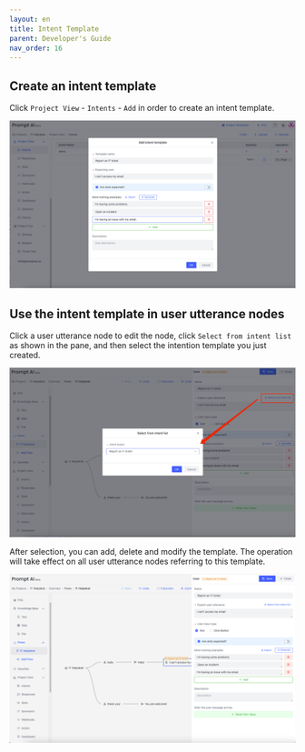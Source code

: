 ```yaml
---
layout: en
title: Intent Template
parent: Developer's Guide
nav_order: 16
---
```

## Create an intent template
Click `Project View` - `Intents` - `Add` in order to create an intent template. 

![template_user0.png](/assets/images/tutorial/template/user/template-user-1.png)

## Use the intent template in user utterance nodes
Click a user utterance node to edit the node, click `Select from intent list` as shown in the pane, and then select the intention template you just created.

![template_user1.png](/assets/images/tutorial/template/user/template-user-2.png)

After selection, you can add, delete and modify the template. The operation will take effect on all user utterance nodes referring to this template.

![template_user2.png](/assets/images/tutorial/template/user/template-user-3.png)

